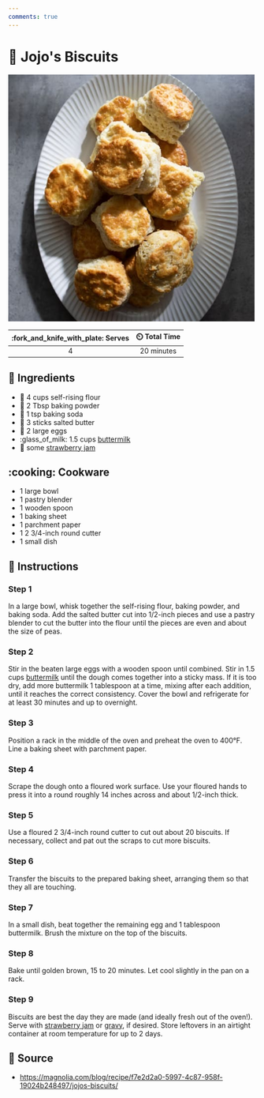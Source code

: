 ```yaml
---
comments: true
---
```

# :cookie: Jojo's Biscuits

![Jojo's Biscuits](../assets/images/jojo's-biscuits.jpg)

| :fork_and_knife_with_plate: Serves | :timer_clock: Total Time |
|:----------------------------------:|:-----------------------: |
| 4 | 20 minutes |

## :salt: Ingredients

- :ear_of_rice: 4 cups self-rising flour
- :dash: 2 Tbsp baking powder
- :cup_with_straw: 1 tsp baking soda
- :butter: 3 sticks salted butter
- :egg: 2 large eggs
- :glass_of_milk: 1.5 cups [buttermilk][1]
- :strawberry: some [strawberry jam][2]

## :cooking: Cookware

- 1 large bowl
- 1 pastry blender
- 1 wooden spoon
- 1 baking sheet
- 1 parchment paper
- 1 2 3/4-inch round cutter
- 1 small dish

## :pencil: Instructions

### Step 1

In a large bowl, whisk together the self-rising flour, baking powder, and baking soda. Add the salted butter cut into
1/2-inch pieces and use a pastry blender to cut the butter into the flour until the pieces are even and about the
size of peas.

### Step 2

Stir in the beaten large eggs with a wooden spoon until combined. Stir in 1.5 cups [buttermilk][1] until the dough
comes together into a sticky mass. If it is too dry, add more buttermilk 1 tablespoon at a time, mixing after each
addition, until it reaches the correct consistency. Cover the bowl and refrigerate for at least 30 minutes and up
to overnight.

### Step 3

Position a rack in the middle of the oven and preheat the oven to 400°F. Line a baking sheet with parchment paper.

### Step 4

Scrape the dough onto a floured work surface. Use your floured hands to press it into a round roughly 14 inches across
and about 1/2-inch thick.

### Step 5

Use a floured 2 3/4-inch round cutter to cut out about 20 biscuits. If necessary, collect and pat out the scraps to cut
more biscuits.

### Step 6

Transfer the biscuits to the prepared baking sheet, arranging them so that they all are touching.

### Step 7

In a small dish, beat together the remaining egg and 1 tablespoon buttermilk. Brush the mixture on the top of the
biscuits.

### Step 8

Bake until golden brown, 15 to 20 minutes. Let cool slightly in the pan on a rack.

### Step 9

Biscuits are best the day they are made (and ideally fresh out of the oven!). Serve with [strawberry jam][2] or
[gravy][3], if desired. Store leftovers in an airtight container at room temperature for up to 2 days.

## :link: Source

- <https://magnolia.com/blog/recipe/f7e2d2a0-5997-4c87-958f-19024b248497/jojos-biscuits/>

[1]: <../ingredients/buttermilk.md>
[2]: <../sauces-and-dressings/single-jar-of-fruit-jam.md>
[3]: <../sauces-and-dressings/vegetarian-sausage-gravy.md>
